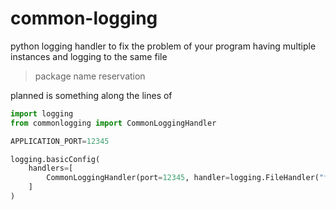 # common-logging
python logging handler to fix the problem of your program having multiple instances and logging to the same file

> package name reservation

planned is something along the lines of

```python
import logging
from commonlogging import CommonLoggingHandler

APPLICATION_PORT=12345

logging.basicConfig(
    handlers=[
        CommonLoggingHandler(port=12345, handler=logging.FileHandler("file.log"))
    ]
)
```
